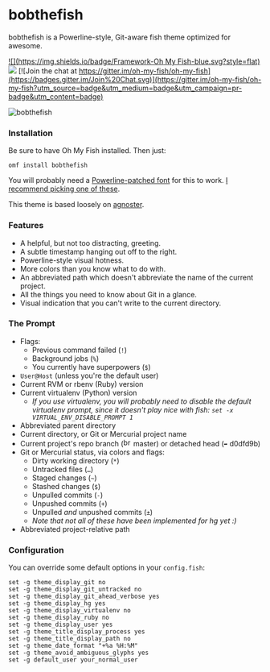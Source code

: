 # bobthefish

bobthefish is a Powerline-style, Git-aware fish theme optimized for awesome.

[![](https://img.shields.io/badge/Framework-Oh My Fish-blue.svg?style=flat)](https://github.com/oh-my-fish/oh-my-fish) ![](https://img.shields.io/cocoapods/l/AFNetworking.svg) [![Join the chat at https://gitter.im/oh-my-fish/oh-my-fish](https://badges.gitter.im/Join%20Chat.svg)](https://gitter.im/oh-my-fish/oh-my-fish?utm_source=badge&utm_medium=badge&utm_campaign=pr-badge&utm_content=badge)

![bobthefish][screenshot]


### Installation

Be sure to have Oh My Fish installed. Then just:

    omf install bobthefish

You will probably need a [Powerline-patched font][patching] for this to work.
[I recommend picking one of these][fonts].

This theme is based loosely on [agnoster][agnoster].


### Features

 * A helpful, but not too distracting, greeting.
 * A subtle timestamp hanging out off to the right.
 * Powerline-style visual hotness.
 * More colors than you know what to do with.
 * An abbreviated path which doesn't abbreviate the name of the current project.
 * All the things you need to know about Git in a glance.
 * Visual indication that you can't write to the current directory.


### The Prompt

 * Flags:
     * Previous command failed (`!`)
     * Background jobs (`%`)
     * You currently have superpowers (`$`)
 * `User@Host` (unless you're the default user)
 * Current RVM or rbenv (Ruby) version
 * Current virtualenv (Python) version
     * _If you use virtualenv, you will probably need to disable the default virtualenv prompt, since it doesn't play nice with fish: `set -x VIRTUAL_ENV_DISABLE_PROMPT 1`_
 * Abbreviated parent directory
 * Current directory, or Git or Mercurial project name
 * Current project's repo branch (<img width="16" alt="branch-glyph" src="https://cloud.githubusercontent.com/assets/53660/8768360/53ee9b58-2e32-11e5-9977-cee0063936fa.png"> master) or detached head (`➦` d0dfd9b)
 * Git or Mercurial status, via colors and flags:
     * Dirty working directory (`*`)
     * Untracked files (`…`)
     * Staged changes (`~`)
     * Stashed changes (`$`)
     * Unpulled commits (`-`)
     * Unpushed commits (`+`)
     * Unpulled _and_ unpushed commits (`±`)
     * _Note that not all of these have been implemented for hg yet :)_
 * Abbreviated project-relative path


### Configuration

You can override some default options in your `config.fish`:

```fish
set -g theme_display_git no
set -g theme_display_git_untracked no
set -g theme_display_git_ahead_verbose yes
set -g theme_display_hg yes
set -g theme_display_virtualenv no
set -g theme_display_ruby no
set -g theme_display_user yes
set -g theme_title_display_process yes
set -g theme_title_display_path no
set -g theme_date_format "+%a %H:%M"
set -g theme_avoid_ambiguous_glyphs yes
set -g default_user your_normal_user
```


[screenshot]: http://i.0x7f.us/bobthefish.png
[patching]:   https://powerline.readthedocs.org/en/latest/fontpatching.html
[fonts]:      https://github.com/Lokaltog/powerline-fonts
[agnoster]:   https://gist.github.com/agnoster/3712874
